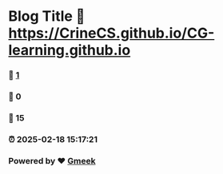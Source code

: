 # Blog Title :link: https://CrineCS.github.io/CG-learning.github.io 
### :page_facing_up: [1](https://CrineCS.github.io/CG-learning.github.io/tag.html) 
### :speech_balloon: 0 
### :hibiscus: 15 
### :alarm_clock: 2025-02-18 15:17:21 
### Powered by :heart: [Gmeek](https://github.com/Meekdai/Gmeek)
